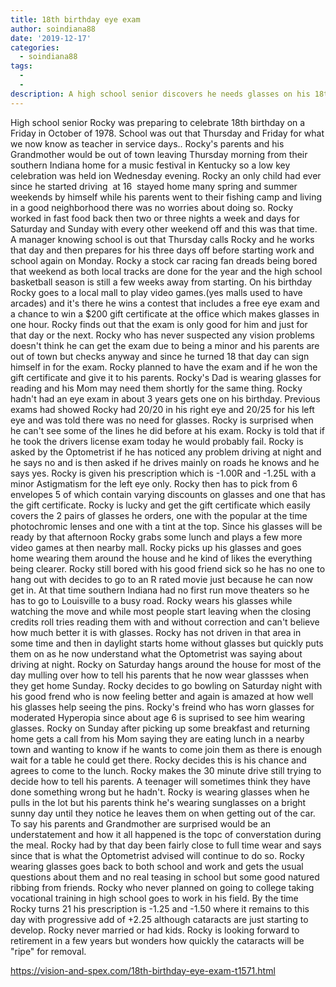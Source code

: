 ```yaml
---
title: 18th birthday eye exam
author: soindiana88
date: '2019-12-17'
categories:
  - soindiana88
tags:
  - 
  - 
description: A high school senior discovers he needs glasses on his 18th birthday, leading to unexpected adventures.
---
```

High school senior Rocky was preparing to celebrate 18th birthday on a Friday in October of 1978. School was out that Thursday and Friday for what we now know as teacher in service days.. Rocky's parents and his Grandmother would be out of town leaving Thursday morning from their southern Indiana home for a music festival in Kentucky so a low key celebration was held ion Wednesday evening. Rocky an only child had ever since he started driving  at 16  stayed home many spring and summer weekends by himself while his parents went to their fishing camp and living in a good neighborhood there was no worries about doing so.
Rocky worked in fast food back then two or three nights a week and days for Saturday and Sunday with every other weekend off and this was that time. A manager knowing school is out that Thursday calls Rocky and he works that day and then prepares for his three days off before starting work and school again on Monday.
Rocky a stock car racing fan dreads being bored that weekend as both local tracks are done for the year and the high school basketball season is still a few weeks away from starting. On his birthday Rocky goes to a local mall to play video games.(yes malls used to have arcades) and it's there he wins a contest that includes a free eye exam and a chance to win a $200 gift certificate at the office which makes glasses in one hour. Rocky finds out that the exam is only good for him and just for that day or the next. Rocky who has never suspected any vision problems doesn't think he can get the exam due to being a minor and his parents are out of town but checks anyway and since he turned 18 that day can sign himself in for the exam. Rocky planned to have the exam and if he won the gift certificate and give it to his parents. Rocky's Dad is wearing glasses for reading and his Mom may need them shortly for the same thing.
Rocky hadn't had an eye exam in about 3 years gets one on his birthday. Previous exams had showed Rocky had 20/20 in his right eye and 20/25 for his left eye and was told there was no need for glasses. Rocky is surprised when he can't see some of the lines he did before at his exam. Rocky is told that if he took the drivers license exam today he would probably fail. Rocky is asked by the Optometrist if he has noticed any problem driving at night and he says no and is then asked if he drives mainly on roads he knows and he says yes. Rocky is given his prescription which is -1.00R and -1.25L with a minor Astigmatism for the left eye only. Rocky then has to pick from 6 envelopes 5 of which contain varying discounts on glasses and one that has the gift certificate. Rocky is lucky and get the gift certificate which easily covers the 2 pairs of glasses he orders, one with the popular at the time photochromic lenses and one with a tint at the top. Since his glasses will be ready by that afternoon Rocky grabs some lunch and plays a few more video games at then nearby mall.
Rocky picks up his glasses and goes home wearing them around the house and he kind of likes the everything being clearer. Rocky still bored with his good friend sick so he has no one to hang out with decides to go to an R rated movie just because he can now get in. At that time southern Indiana had no first run move theaters so he has to go to Louisville to a busy road. Rocky wears his glasses while watching the move and while most people start leaving when the closing credits roll tries reading them with and without correction and can't believe how much better it is with glasses. Rocky has not driven in that area in some time and then in daylight starts home without glasses but quickly puts them on as he now understand what the Optometrist was saying about driving at night.
Rocky on Saturday hangs around the house for most of the day mulling over how to tell his parents that he now wear glassses when they get home Sunday. Rocky decides to go bowling on Saturday night with his good frend who is now feeling better and again is amazed at how well his glasses help seeing the pins. Rocky's freind who has worn glasses for moderated Hyperopia since about age 6 is suprised to see him wearing glasses.
Rocky on Sunday after picking up some breakfast and returning home gets a call from his Mom saying they are eating lunch in a nearby town and wanting to know if he wants to come join them as there is enough wait for a table he could get there. Rocky decides this is his chance and agrees to come to the lunch. Rocky makes the 30 minute drive still trying to decide how to tell his parents. A teenager will sometimes think they have done something wrong but he hadn't. Rocky is wearing glasses when he pulls in the lot but his parents think he's wearing sunglasses on a bright sunny day until they notice he leaves them on when getting out of the car. To say his parents and Grandmother are surprised would be an understatement and how it all happened is the topc of converstation during the meal. Rocky had by that day been fairly close to full time wear and says since that is what the Optometrist advised will continue to do so. Rocky wearing glasses goes back to both school and work and gets the usual questions about them and no real teasing in school but some good natured ribbing from friends.
Rocky who never planned on going to college taking vocational training in high school goes to work in his field. By the time Rocky turns 21 his prescription is -1.25 and -1.50 where it remains to this day with progressive add of +2.25 although cataracts are just starting to develop. Rocky never married or had kids. Rocky is looking forward to retirement in a few years but wonders how quickly the cataracts will be "ripe" for removal.

https://vision-and-spex.com/18th-birthday-eye-exam-t1571.html